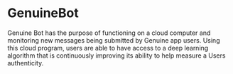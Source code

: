 # GenuineBot
Genuine Bot has the purpose of functioning on a cloud computer and monitoring new messages being submitted by Genuine app users. Using this cloud program, users are able to have access to a deep learning algorithm that is continuously improving its ability to help measure a Users authenticity.
